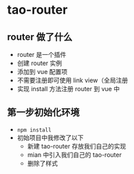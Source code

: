 # tao-router

## router 做了什么
- router 是一个插件
- 创建 router 实例
- 添加到 vue 配置项
- 不需要注册即可使用 link view（全局注册
- 实现 install 方法注册 router 到 vue 中

## 第一步初始化环境
- `npm install`
- 初始项目中我修改了以下
    - 新建 tao-router 存放我们自己的实现
    - mian 中引入我们自己的 tao-router
    - 删除了样式


